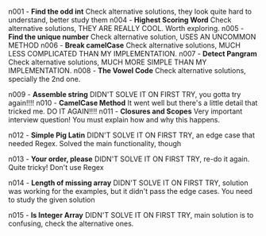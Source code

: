 n001 - **Find the odd int** Check alternative solutions, they look quite hard to understand, better study them
n004 - **Highest Scoring Word** Check alternative solutions, THEY ARE REALLY COOL. Worth exploring.
n005 - **Find the unique number** Check alternative solution, USES AN UNCOMMON METHOD
n006 - **Break camelCase** Check alternative solutions, MUCH LESS COMPLICATED THAN MY IMPLEMENTATION.
n007 - **Detect Pangram** Check alternative solutions, MUCH MORE SIMPLE THAN MY IMPLEMENTATION.
n008 - **The Vowel Code** Check alternative solutions, specially the 2nd one.

n009 - **Assemble string** DIDN'T SOLVE IT ON FIRST TRY, you gotta try again!!!!
n010 - **CamelCase Method** It went well but there's a little detail that tricked me. DO IT AGAIN!!!!
n011 - **Closures and Scopes** Very important interview question! You must explain how and why this happens.

n012 - **Simple Pig Latin** DIDN'T SOLVE IT ON FIRST TRY, an edge case that needed Regex. Solved the main functionality, though

n013 - **Your order, please** DIDN'T SOLVE IT ON FIRST TRY, re-do it again. Quite tricky! Don't use Regex

n014 - **Length of missing array** DIDN'T SOLVE IT ON FIRST TRY, solution was working for the examples, but it didn't pass the edge cases. You need to study the given solution

n015 - **Is Integer Array** DIDN'T SOLVE IT ON FIRST TRY, main solution is to confusing, check the alternative ones.
